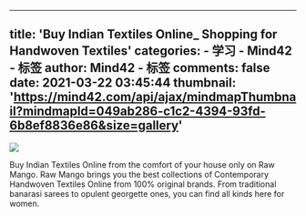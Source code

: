 
---
title: 'Buy Indian Textiles Online_ Shopping for Handwoven Textiles'
categories: 
    - 学习
    - Mind42 - 标签
author: Mind42 - 标签
comments: false
date: 2021-03-22 03:45:44
thumbnail: 'https://mind42.com/api/ajax/mindmapThumbnail?mindmapId=049ab286-c1c2-4394-93fd-6b8ef8836e86&size=gallery'
---

<div>   
<img src="https://mind42.com/api/ajax/mindmapThumbnail?mindmapId=049ab286-c1c2-4394-93fd-6b8ef8836e86&size=gallery" referrerpolicy="no-referrer"><p>
                    Buy Indian Textiles Online from the comfort of your house only on Raw Mango. Raw Mango brings you the best collections of Contemporary Handwoven Textiles Online from 100% original brands. From traditional banarasi sarees to opulent georgette ones, you can find all kinds here for women.                </p>  
</div>
            